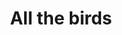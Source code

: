 ---
ee_id: '4446'
site: '1'
type: '2'
url: 2018-035-all-the-birds
title: All the birds
year: '2018'
display_year: '2018'
medium: Pipe organ composition
dims:
pitch:
ps:
live_url:
related:
youtube:
related_code:
imgs: nbc-2018-035-db-ih--3H2d.jpg
subheading:
download: Alle-Fugler.pdf
add_credit:
commission:
layout: things-i-made
---